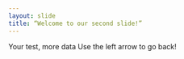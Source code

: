 ```yaml
---
layout: slide
title: “Welcome to our second slide!”
---
```

Your test, more data
Use the left arrow to go back!
